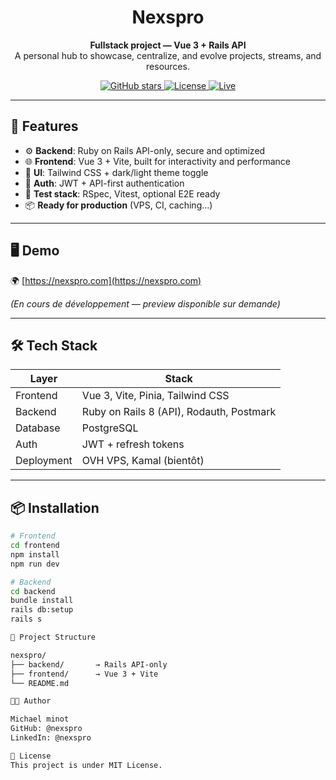 <h1 align="center">Nexspro</h1>

<p align="center">
  <strong>Fullstack project — Vue 3 + Rails API</strong><br />
  A personal hub to showcase, centralize, and evolve projects, streams, and resources.
</p>

<p align="center">
  <a href="https://github.com/nexspro/nexspro">
    <img alt="GitHub stars" src="https://img.shields.io/github/stars/nexspro/nexspro?style=flat-square" />
  </a>
  <a href="https://github.com/nexspro/nexspro/blob/main/LICENSE">
    <img alt="License" src="https://img.shields.io/github/license/nexspro/nexspro?style=flat-square" />
  </a>
  <a href="https://nexspro.com">
    <img alt="Live" src="https://img.shields.io/badge/demo-live-green?style=flat-square" />
  </a>
</p>

---

## 🚀 Features

- ⚙️ **Backend**: Ruby on Rails API-only, secure and optimized
- 🌐 **Frontend**: Vue 3 + Vite, built for interactivity and performance
- 🎨 **UI**: Tailwind CSS + dark/light theme toggle
- 🔐 **Auth**: JWT + API-first authentication
- 🧪 **Test stack**: RSpec, Vitest, optional E2E ready
- 📦 **Ready for production** (VPS, CI, caching…)

---

## 🖥 Demo

🌍 [https://nexspro.com](https://nexspro.com)

_(En cours de développement — preview disponible sur demande)_

---

## 🛠 Tech Stack

| Layer      | Stack                                    |
|------------|------------------------------------------|
| Frontend   | Vue 3, Vite, Pinia, Tailwind CSS         |
| Backend    | Ruby on Rails 8 (API), Rodauth, Postmark |
| Database   | PostgreSQL                               |
| Auth       | JWT + refresh tokens                     |
| Deployment | OVH VPS, Kamal (bientôt)                 |

---

## 📦 Installation

```bash
# Frontend
cd frontend
npm install
npm run dev

# Backend
cd backend
bundle install
rails db:setup
rails s

📁 Project Structure

nexspro/
├── backend/       → Rails API-only
├── frontend/      → Vue 3 + Vite
└── README.md

🧑‍💻 Author

Michael minot    
GitHub: @nexspro
LinkedIn: @nexspro

📄 License
This project is under MIT License.

